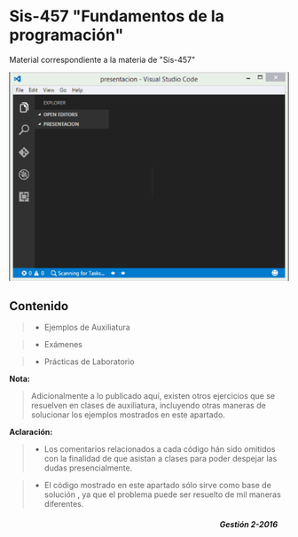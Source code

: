 # Sis-457 "Fundamentos de la programación"

Material correspondiente a la materia de "Sis-457"

<div align="center">
    <img src="img/presentacion.gif" alt="Imagen de Presentación.">
</div> 

## Contenido

> * Ejemplos de Auxiliatura

> * Exámenes

> * Prácticas de Laboratorio 

<b>Nota:</b> 
> Adicionalmente a lo publicado aquí, existen otros ejercicios que se resuelven en clases de auxiliatura, incluyendo otras maneras de solucionar los ejemplos mostrados en este apartado.

<b>Aclaración:</b>
> * Los comentarios relacionados a cada código hán sido omitidos con la finalidad de que asistan a clases para poder despejar las dudas presencialmente.

> * El código mostrado en este apartado sólo sirve como base de solución , ya que el problema puede ser resuelto de mil maneras diferentes. 

<div style="margin:20px" align="right">
    <h5>Gestión 2-2016</h5>
</div>